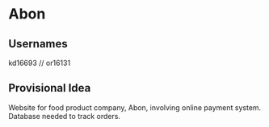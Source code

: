 # Abon
## Usernames
kd16693 // or16131

## Provisional Idea
Website for food product company, Abon, involving online payment system. Database needed to track orders.
